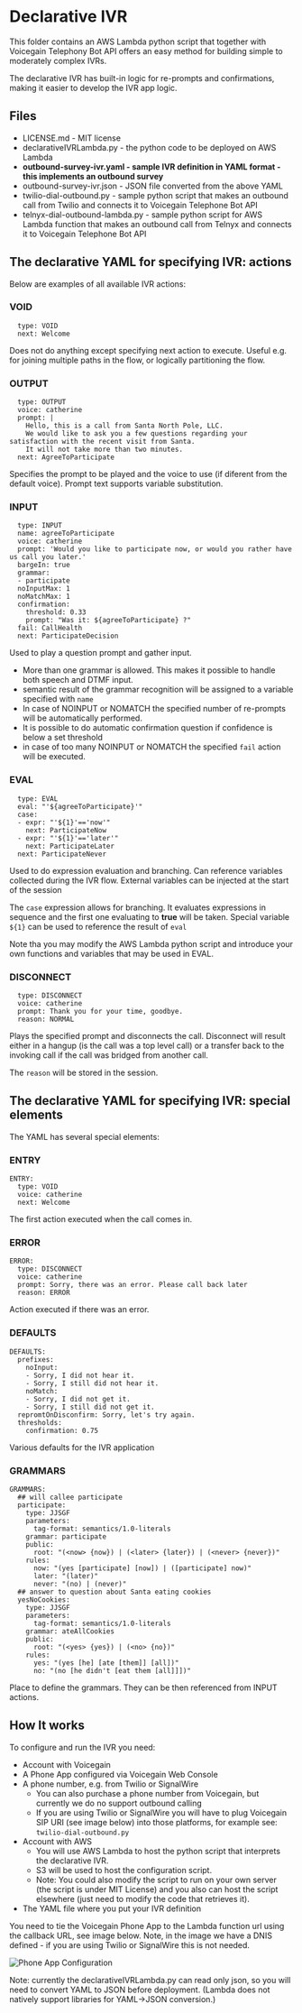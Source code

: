 # Declarative IVR

This folder contains an AWS Lambda python script that together with Voicegain Telephony Bot API offers an easy method for building simple to moderately complex IVRs. 

The declarative IVR has built-in logic for re-prompts and confirmations, making it easier to develop the IVR app logic.

## Files
* LICENSE.md - MIT license
* declarativeIVRLambda.py - the python code to be deployed on AWS Lambda
* **outbound-survey-ivr.yaml - sample IVR definition in YAML format - this implements an outbound survey**
* outbound-survey-ivr.json - JSON file converted from the above YAML  
* twilio-dial-outbound.py - sample python script that makes an outbound call from Twilio and connects it to Voicegain Telephone Bot API
* telnyx-dial-outbound-lambda.py - sample python script for AWS Lambda function that makes an outbound call from Telnyx and connects it to Voicegain Telephone Bot API

## The declarative YAML for specifying IVR: actions

Below are examples of all available IVR actions:

### VOID
```
  type: VOID
  next: Welcome
```
Does not do anything except specifying next action to execute. Useful e.g. for joining multiple paths in the flow, or logically partitioning the flow.

### OUTPUT
```
  type: OUTPUT
  voice: catherine
  prompt: |
    Hello, this is a call from Santa North Pole, LLC. 
    We would like to ask you a few questions regarding your satisfaction with the recent visit from Santa. 
    It will not take more than two minutes.  
  next: AgreeToParticipate
```
Specifies the prompt to be played and the voice to use (if diferent from the default voice).
Prompt text supports variable substitution.

### INPUT
```
  type: INPUT
  name: agreeToParticipate
  voice: catherine
  prompt: 'Would you like to participate now, or would you rather have us call you later.'
  bargeIn: true
  grammar: 
  - participate
  noInputMax: 1
  noMatchMax: 1
  confirmation:
    threshold: 0.33
    prompt: "Was it: ${agreeToParticipate} ?"
  fail: CallHealth
  next: ParticipateDecision  
```
Used to play a question prompt and gather input.
* More than one grammar is allowed. This makes it possible to handle both speech and DTMF input.
* semantic result of the grammar recognition will be assigned to a variable specified with `name`
* In case of NOINPUT or NOMATCH the specified number of re-prompts will be automatically performed.
* It is possible to do automatic confirmation question if confidence is below a set threshold
* in case of too many NOINPUT or NOMATCH  the specified  `fail` action will be executed.

### EVAL
```
  type: EVAL
  eval: "'${agreeToParticipate}'"
  case:
  - expr: "'${1}'=='now'"
    next: ParticipateNow
  - expr: "'${1}'=='later'"
    next: ParticipateLater
  next: ParticipateNever
```

Used to do expression evaluation and branching. Can reference variables collected during the IVR flow. External variables can be injected at the start of the session

The `case` expression allows for branching. It evaluates expressions in sequence and the first one evaluating to **true** will be taken. Special variable `${1}` can be used to reference the result of `eval`

Note tha you may modify the AWS Lambda python script and introduce your own functions and variables that may be used in EVAL.

### DISCONNECT
```
  type: DISCONNECT
  voice: catherine
  prompt: Thank you for your time, goodbye.
  reason: NORMAL
```
Plays the specified prompt and disconnects the call. Disconnect will result either in a hangup (is the call was a top level call) or a transfer back to the invoking call if the call was bridged from another call.

The `reason` will be stored in the session.

## The declarative YAML for specifying IVR: special elements

The YAML has several special elements:

### ENTRY
```
ENTRY:
  type: VOID
  voice: catherine
  next: Welcome
```
The first action executed when the call comes in.

### ERROR
```
ERROR:
  type: DISCONNECT
  voice: catherine
  prompt: Sorry, there was an error. Please call back later
  reason: ERROR
```

Action executed if there was an error.

### DEFAULTS
```
DEFAULTS:
  prefixes:
    noInput:
    - Sorry, I did not hear it.
    - Sorry, I still did not hear it.
    noMatch:
    - Sorry, I did not get it.
    - Sorry, I still did not get it.
  repromtOnDisconfirm: Sorry, let's try again.
  thresholds:
    confirmation: 0.75
```
Various defaults for the IVR application

### GRAMMARS
```
GRAMMARS:
  ## will callee participate
  participate:
    type: JJSGF
    parameters:
      tag-format: semantics/1.0-literals
    grammar: participate
    public:
      root: "(<now> {now}) | (<later> {later}) | (<never> {never})"
    rules:
      now: "(yes [participate] [now]) | ([participate] now)"
      later: "(later)"
      never: "(no) | (never)"
  ## answer to question about Santa eating cookies
  yesNoCookies:
    type: JJSGF
    parameters:
      tag-format: semantics/1.0-literals
    grammar: ateAllCookies
    public:
      root: "(<yes> {yes}) | (<no> {no})"
    rules:
      yes: "(yes [he] [ate [them]] [all])"
      no: "(no [he didn't [eat them [all]]])" 
```
Place to define the grammars. They can be then referenced from INPUT actions.

## How It works

To configure and run the IVR you need:
* Account with Voicegain
* A Phone App configured via Voicegain Web Console
* A phone number, e.g. from Twilio or SignalWire
  * You can also purchase a phone number from Voicegain, but currently we do no support outbound calling
  * If you are using Twilio or SignalWire you will have to plug Voicegain SIP URI (see image below) into those platforms, for example see: `twilio-dial-outbound.py`
* Account with AWS
    * You will use AWS Lambda to host the python script that interprets the declarative IVR.
    * S3 will be used to host the configuration script. 
    * Note: You could also modify the script to run on your own server (the script is under MIT License) and you also can host the script elsewhere (just need to modify the code that retrieves it).
* The YAML file where you put your IVR definition

You need to tie the Voicegain Phone App to the Lambda function url using the callback URL, see image below. Note, in the image we have a DNIS defined - if you are using Twilio or SignalWire this is not needed.

![Phone App Configuration](AIVR-App-Config.PNG)

Note: currently the declarativeIVRLambda.py can read only json, so you will need to convert YAML to JSON before deployment. (Lambda does not natively support libraries for YAML->JSON conversion.)
